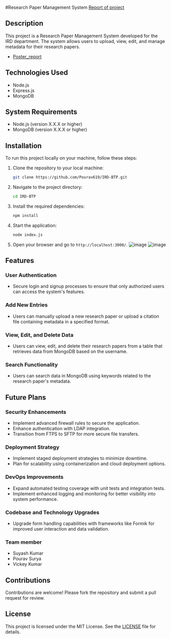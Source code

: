 #Research Paper Management System
[Report of project](https://github.com/Pourav619/IRD-BTP/blob/main/Vickey_BTP_Report.pdf)

## Description

This project is a Research Paper Management System developed for the IRD department. The system allows users to upload, view, edit, and manage metadata for their research papers.

- [Poster_report](https://github.com/Pourav619/IRD-BTP/blob/main/Poster_BTP.pdf)
## Technologies Used

- Node.js
- Express.js
- MongoDB

## System Requirements

- Node.js (version X.X.X or higher)
- MongoDB (version X.X.X or higher)

## Installation

To run this project locally on your machine, follow these steps:

1. Clone the repository to your local machine:
    ```sh
    git clone https://github.com/Pourav619/IRD-BTP.git
    ```

2. Navigate to the project directory:
    ```sh
    cd IRD-BTP
    ```

3. Install the required dependencies:
    ```sh
    npm install
    ```

4. Start the application:
    ```sh
    node index.js
    ```

5. Open your browser and go to `http://localhost:3000/`.
![image](https://github.com/Pourav619/IRD-BTP/assets/108173950/944f636f-10b0-4a60-a99c-49aa9580ae66)
![image](https://github.com/Pourav619/IRD-BTP/assets/108173950/0a400528-e43f-4dc8-a412-10bfbff5eb8f)


## Features

### User Authentication

- Secure login and signup processes to ensure that only authorized users can access the system's features.

### Add New Entries

- Users can manually upload a new research paper or upload a citation file containing metadata in a specified format.

### View, Edit, and Delete Data

- Users can view, edit, and delete their research papers from a table that retrieves data from MongoDB based on the username.

### Search Functionality

- Users can search data in MongoDB using keywords related to the research paper's metadata.

## Future Plans

### Security Enhancements

- Implement advanced firewall rules to secure the application.
- Enhance authentication with LDAP integration.
- Transition from FTPS to SFTP for more secure file transfers.

### Deployment Strategy

- Implement staged deployment strategies to minimize downtime.
- Plan for scalability using containerization and cloud deployment options.

### DevOps Improvements

- Expand automated testing coverage with unit tests and integration tests.
- Implement enhanced logging and monitoring for better visibility into system performance.

### Codebase and Technology Upgrades

- Upgrade form handling capabilities with frameworks like Formik for improved user interaction and data validation.
### Team member
- Suyash Kumar  
- Pourav Surya 
- Vickey Kumar 
## Contributions

Contributions are welcome! Please fork the repository and submit a pull request for review.

## License

This project is licensed under the MIT License. See the [LICENSE](LICENSE) file for details.
